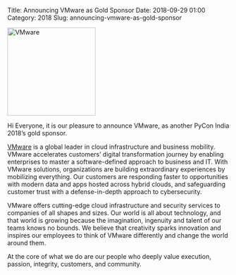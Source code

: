 Title: Announcing VMware as Gold Sponsor
Date: 2018-09-29 01:00
Category: 2018
Slug: announcing-vmware-as-gold-sponsor

<p class="text-center">
	<a href="https://www.vmware.com/in/company.html" target="_blank">
		<img src="https://www.vmware.com/content/dam/digitalmarketing/vmware/en/files/images/wmrc/VMware_logo_gry_RGB_300dpi.jpg" alt="VMware" height="200"/>
	</a>
</p>

Hi Everyone, it is our pleasure to announce VMware, as another PyCon India 2018’s gold sponsor.
<!-- PELICAN_END_SUMMARY -->

[VMware](https://www.vmware.com/in/company.html) is a global leader in cloud infrastructure and business mobility. VMware accelerates customers’ digital transformation journey by enabling enterprises to master a software-defined approach to business and IT. With VMware solutions, organizations are building extraordinary experiences by mobilizing everything. Our customers are responding faster to opportunities with modern data and apps hosted across hybrid clouds, and safeguarding customer trust with a defense-in-depth approach to cybersecurity.

VMware offers cutting-edge cloud infrastructure and security services to companies of all shapes and sizes. Our world is all about technology, and that world is growing because the imagination, ingenuity and talent of our teams knows no bounds. We believe that creativity sparks innovation and inspires our employees to think of VMware differently and change the world around them.

At the core of what we do are our people who deeply value execution, passion, integrity, customers, and community.